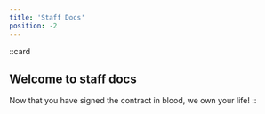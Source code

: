 ```yaml
---
title: 'Staff Docs'
position: -2
---
```


::card
## Welcome to staff docs
Now that you have signed the contract in blood, we own your life!
::